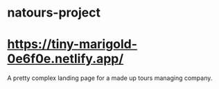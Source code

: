 
# natours-project

# https://tiny-marigold-0e6f0e.netlify.app/
 A pretty complex landing page for a made up tours managing company.
